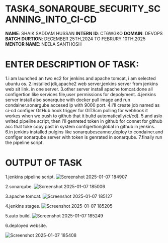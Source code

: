 # TASK4_SONARQUBE_SECURITY_SCANNING_INTO_CI-CD

**NAME**: SHAIK SADDAM HUSSAN
**INTERN ID**: CT6WGKO
**DOMAIN**: DEVOPS
**BATCH DURTION**: DECEMBER 25TH,2024 TO FEBRURY 10TH,2025
**MENTOR NAME**: NEELA SANTHOSH
# ENTER DESCRIPTION OF TASK:
1.i am launched an two ec2 for jenkins and apache tomcat, i am selected ubuntu os.
2.installed jdk,apache2 web server,jenkins server from jenkins web sit link. in one server.
3.other server install apache tomcat.done all configertion like services file,user permissions for depolyment.
4.jenkins server install also sonarqube with docker pull image and run condainer.sonargube accesed ip with 9000 port.
4.i'll create job named as ci-cd configer GitHub hook trigger for GITScm polling for webhook it workes when we push to github that it bultd automatically(ci/cd).
5.and aslo writed pipeline script, then i'll genreted token in github for connet for github acc that toke copy past in system configertionglobal in github  in jenkins.
6.in jenkins installed pulgins like sonarqubescanner,deploy to condainer.and configer sonarqube server with token is genrated in sonarqube.
7.finally run the pipeline script.

# OUTPUT OF TASK
1.jenkins pipeline script.
![Screenshot 2025-01-07 184907](https://github.com/user-attachments/assets/059321fa-df0e-4721-b693-18f7aa6a66a9)

2.sonarqube.
![Screenshot 2025-01-07 185006](https://github.com/user-attachments/assets/cd3ce4cd-8fb2-41dd-b284-1c4e4f90daed)

3.apache tomcat.
![Screenshot 2025-01-07 185127](https://github.com/user-attachments/assets/d5b5c168-8653-4781-be3c-11ac691d9251)

4.jenkins stages.
![Screenshot 2025-01-07 185205](https://github.com/user-attachments/assets/2b3525c2-a3f4-424f-a6c4-3378f084072b)

5.auto build.
![Screenshot 2025-01-07 185249](https://github.com/user-attachments/assets/9bcb1088-589b-4348-ab64-1ced8d09a6ac)

6.deployed website.

![Screenshot 2025-01-07 185408](https://github.com/user-attachments/assets/fe25c4ad-222d-45c4-819e-06712ba5c299)
